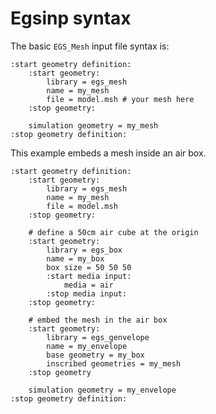 # Egsinp syntax

The basic `EGS_Mesh` input file syntax is:

```text
:start geometry definition:
    :start geometry:
        library = egs_mesh
        name = my_mesh
        file = model.msh # your mesh here
    :stop geometry:

    simulation geometry = my_mesh
:stop geometry definition:
```

This example embeds a mesh inside an air box. 

```text
:start geometry definition: 
    :start geometry:        
        library = egs_mesh
        name = my_mesh    
        file = model.msh 
    :stop geometry:

    # define a 50cm air cube at the origin
    :start geometry:
        library = egs_box
        name = my_box
        box size = 50 50 50
        :start media input:
            media = air
        :stop media input:
    :stop geometry:
    
    # embed the mesh in the air box
    :start geometry:
        library = egs_genvelope
        name = my_envelope
        base geometry = my_box
        inscribed geometries = my_mesh
    :stop geometry

    simulation geometry = my_envelope
:stop geometry definition:
```

<!---
This example translates the mesh 5cm along the x-axis:
```
:start geometry definition: 
    :start geometry:        
        library = egs_mesh
        name = my_mesh    
        file = model.msh 
    :stop geometry:

    :start geometry:
    :stop geometry:

    simulation geometry = my_translated_mesh
``` 
-->
